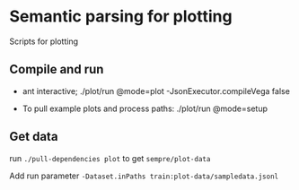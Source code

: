 # Semantic parsing for plotting

Scripts for plotting

## Compile and run

* ant interactive; ./plot/run @mode=plot -JsonExecutor.compileVega false

* To pull example plots and process paths:
  ./plot/run @mode=setup

## Get data

run `./pull-dependencies plot` to get `sempre/plot-data`

Add run parameter `-Dataset.inPaths train:plot-data/sampledata.jsonl`
